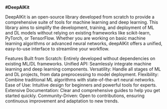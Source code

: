 **#DeepAIKit**

DeepAIKit is an open-source library developed from scratch to provide a comprehensive suite of tools for machine learning and deep learning. This library aims to simplify the development, training, and deployment of ML and DL models without relying on existing frameworks like scikit-learn, PyTorch, or TensorFlow. Whether you are working on basic machine learning algorithms or advanced neural networks, deepAIKit offers a unified, easy-to-use interface to streamline your workflow.

Features
Built from Scratch: Entirely developed without dependencies on existing ML/DL frameworks.
Unified API: Seamlessly integrate machine learning and deep learning components.
Versatility: Handle all stages of ML and DL projects, from data preprocessing to model deployment.
Flexibility: Combine traditional ML algorithms with state-of-the-art neural networks.
Ease of Use: Intuitive design for beginners and powerful tools for experts.
Extensive Documentation: Clear and comprehensive guides to help you get started quickly.
Community-Driven: Open to contributions, ensuring continuous improvement and adaptation to new trends.
